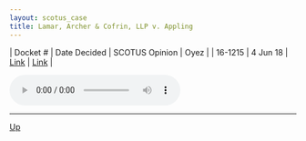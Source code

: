 ```yaml
---
layout: scotus_case
title: Lamar, Archer & Cofrin, LLP v. Appling
---
```


| Docket # | Date Decided | SCOTUS Opinion | Oyez |
| 16-1215 | 4 Jun 18 | [Link](https://www.supremecourt.gov/opinions/preliminaryprint/584US2PP_final.pdf#page=406) | [Link](https://www.oyez.org/cases/2017/16-1215) |

<audio controls>
   <source src='./resources/16-1215.mp3' type='audio/mpeg'>
</audio>

<object data='./resources/16-1215.pdf' type='application/pdf'></object>

---

[Up](./README.md)